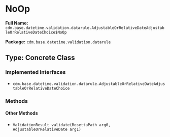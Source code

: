 # NoOp

**Full Name:** `cdm.base.datetime.validation.datarule.AdjustableOrRelativeDateAdjustableOrRelativeDateChoice$NoOp`

**Package:** `cdm.base.datetime.validation.datarule`

## Type: Concrete Class

### Implemented Interfaces

- `cdm.base.datetime.validation.datarule.AdjustableOrRelativeDateAdjustableOrRelativeDateChoice`

### Methods

#### Other Methods

- `ValidationResult validate(RosettaPath arg0, AdjustableOrRelativeDate arg1)`

